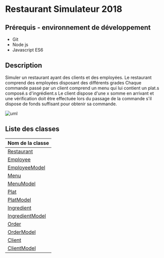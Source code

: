 # Restaurant Simulateur 2018

## Prérequis - environnement de développement
- Git
- Node js
- Javascript ES6

## Description
Simuler un restaurant ayant des clients et des employées.
Le restaurant comprend des employées disposant des différents grades
Chaque commande passé par un client comprend un menu qui lui contient un plat.s composé.s d'ingrédient.s
Le client dispose d'une x somme en arrivant et une vérification doit être effectuée lors du passage de la commande s'il dispose de fonds suffisant pour obtenir sa commande. 

![uml](https://raw.githubusercontent.com/gnatty/RestaurantSimulateur/master/docs/img/uml.png)

## Liste des classes

| Nom de la classe
| ----
| [Restaurant](https://github.com/gnatty/RestaurantSimulateur/blob/master/docs/Restaurant.md)
| [Employee](https://github.com/gnatty/RestaurantSimulateur/blob/master/docs/Employee.md)
| [EmployeeModel](https://github.com/gnatty/RestaurantSimulateur/blob/master/docs/EmployeeModel.md)
| [Menu](https://github.com/gnatty/RestaurantSimulateur/blob/master/docs/Menu.md)
| [MenuModel](https://github.com/gnatty/RestaurantSimulateur/blob/master/docs/MenuModel.md)
| [Plat](https://github.com/gnatty/RestaurantSimulateur/blob/master/docs/Plat.md)
| [PlatModel](https://github.com/gnatty/RestaurantSimulateur/blob/master/docs/Platmodel.md)
| [Ingredient](https://github.com/gnatty/RestaurantSimulateur/blob/master/docs/Ingredient.md)
| [IngredientModel](https://github.com/gnatty/RestaurantSimulateur/blob/master/docs/IngredientModel.md)
| [Order](https://github.com/gnatty/RestaurantSimulateur/blob/master/docs/Order.md)
| [OrderModel](https://github.com/gnatty/RestaurantSimulateur/blob/master/docs/OrderModel.md)
| [Client](https://github.com/gnatty/RestaurantSimulateur/blob/master/docs/Client.md)
| [ClientModel](https://github.com/gnatty/RestaurantSimulateur/blob/master/docs/ClientModel.md)



